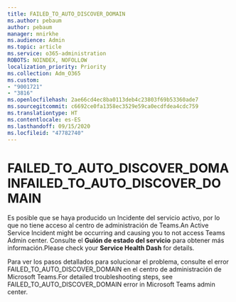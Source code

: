 ```yaml
---
title: FAILED_TO_AUTO_DISCOVER_DOMAIN
ms.author: pebaum
author: pebaum
manager: mnirkhe
ms.audience: Admin
ms.topic: article
ms.service: o365-administration
ROBOTS: NOINDEX, NOFOLLOW
localization_priority: Priority
ms.collection: Adm_O365
ms.custom:
- "9001721"
- "3816"
ms.openlocfilehash: 2ae66cd4ec8ba0113deb4c23803f69b53360ade7
ms.sourcegitcommit: c6692ce0fa1358ec3529e59ca0ecdfdea4cdc759
ms.translationtype: HT
ms.contentlocale: es-ES
ms.lasthandoff: 09/15/2020
ms.locfileid: "47782740"
---
```

# <a name="failed_to_auto_discover_domain"></a><span data-ttu-id="c46b2-102">FAILED_TO_AUTO_DISCOVER_DOMAIN</span><span class="sxs-lookup"><span data-stu-id="c46b2-102">FAILED_TO_AUTO_DISCOVER_DOMAIN</span></span>

<span data-ttu-id="c46b2-103">Es posible que se haya producido un Incidente del servicio activo, por lo que no tiene acceso al centro de administración de Teams.</span><span class="sxs-lookup"><span data-stu-id="c46b2-103">An Active Service Incident might be occurring and causing you to not access Teams Admin center.</span></span> <span data-ttu-id="c46b2-104">Consulte el **Guión de estado del servicio** para obtener más información.</span><span class="sxs-lookup"><span data-stu-id="c46b2-104">Please check your **Service Health Dash** for details.</span></span>

<span data-ttu-id="c46b2-105">Para ver los pasos detallados para solucionar el problema, consulte el error FAILED_TO_AUTO_DISCOVER_DOMAIN en el centro de administración de Microsoft Teams.</span><span class="sxs-lookup"><span data-stu-id="c46b2-105">For detailed troubleshooting steps, see FAILED_TO_AUTO_DISCOVER_DOMAIN error in Microsoft Teams admin center.</span></span>
